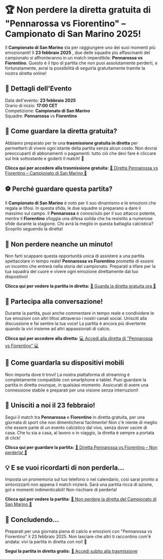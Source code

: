 # 🏆 Non perdere la diretta gratuita di "Pennarossa vs Fiorentino" – Campionato di San Marino 2025!

Il **Campionato di San Marino** sta per raggiungere uno dei suoi momenti più emozionanti! Il **23 febbraio 2025** , due delle squadre più affascinanti del campionato si affronteranno in un match imperdibile: **Pennarossa vs Fiorentino**. Questo è il tipo di partita che non puoi assolutamente perderti, e fortunatamente, avrai la possibilità di seguirla gratuitamente tramite la nostra diretta online!

## 📅 Dettagli dell'Evento

Data dell'evento: **23 febbraio 2025**  
Orario di inizio: **17:00 CET**  
Competizione: **Campionato di San Marino**  
Squadre: **Pennarossa** vs **Fiorentino**

## 🎥 Come guardare la diretta gratuita?

Abbiamo preparato per te una **trasmissione gratuita in diretta** per permetterti di vivere ogni istante della partita senza alcun costo. Non dovrai preoccuparti di abbonamenti o pagamenti: tutto ciò che devi fare è cliccare sul link sottostante e goderti il match! 🥳

**Clicca qui per accedere alla trasmissione gratuita:** [🔗 <u>Diretta Pennarossa vs Fiorentino – Campionato di San Marino</u> 🔗](https://tinyurl.com/livestreamfreeo?st=Pennarossa+vs+Fiorentino&si=gh)

## ⚽ Perché guardare questa partita?

Il **Campionato di San Marino** è noto per il suo dinamismo e le emozioni che regala ai tifosi. In questa sfida, le due squadre si preparano a dare il massimo sul campo. Il **Pennarossa** è conosciuto per il suo attacco potente, mentre il **Fiorentino** sfoggia una difesa solida che ha resistito a numerose sfide durante la stagione. Chi avrà la meglio in questa battaglia calcistica? Scoprilo seguendo la diretta!

## 📢 Non perdere neanche un minuto!

Non farti scappare questa opportunità unica di assistere a una partita spettacolare in tempo reale! **Pennarossa vs Fiorentino** promette di essere un incontro che entrerà nella storia del campionato. Preparati a tifare per la tua squadra del cuore e vivere ogni emozione direttamente dal tuo dispositivo!

**Clicca qui per vedere la partita in diretta:** [🔴 <u>Guarda la diretta gratuita ora</u> 🔴](https://tinyurl.com/livestreamfreeo?st=Pennarossa+vs+Fiorentino&si=gh)

## 💬 Partecipa alla conversazione!

Durante la partita, puoi anche commentare in tempo reale e condividere le tue emozioni con altri tifosi attraverso i nostri canali social. Unisciti alla discussione e fai sentire la tua voce! La partita è ancora più divertente quando la vivi insieme ad altri appassionati di calcio.

**Clicca qui per accedere alla diretta:** [💻 <u>Accedi alla diretta di "Pennarossa vs Fiorentino"</u> 💻](https://tinyurl.com/livestreamfreeo?st=Pennarossa+vs+Fiorentino&si=gh)

## 📱 Come guardarla su dispositivi mobili

Non importa dove ti trovi! La nostra piattaforma di streaming è completamente compatibile con smartphone e tablet. Puoi guardare la partita in diretta ovunque, in qualsiasi momento. Assicurati di avere una connessione stabile e preparati per una visione senza interruzioni!

## 🎉 Unisciti a noi il 23 febbraio!

Segui il match tra **Pennarossa** e **Fiorentino** in diretta gratuita, per una giornata di sport che non dimenticherai facilmente! Non c'è niente di meglio che essere parte di un evento calcistico dal vivo, senza dover uscire di casa. Che tu sia a casa, al lavoro o in viaggio, la diretta è sempre a portata di click!

**Clicca qui per guardare la partita:** [🔴 <u>Diretta Pennarossa vs Fiorentino – Non perderla!</u> 🔴](https://tinyurl.com/livestreamfreeo?st=Pennarossa+vs+Fiorentino&si=gh)

## 💡 E se vuoi ricordarti di non perderla...

Imposta un promemoria sul tuo telefono o nel calendario, così sarai pronto a sintonizzarti non appena il match inizierà. Sarà una partita ricca di azione, gol e momenti indimenticabili! Non rischiare di perderla!

**Clicca qui per vedere la partita:** [📅 <u>Non perdere la diretta del Campionato di San Marino</u> 📅](https://tinyurl.com/livestreamfreeo?st=Pennarossa+vs+Fiorentino&si=gh)

## 🏅 Concludendo...

Preparati per una giornata piena di calcio e emozioni con "Pennarossa vs Fiorentino" il 23 febbraio 2025. Non lasciare che altri ti raccontino com'è andata: vivi la partita in diretta con noi! 💪

**Segui la partita in diretta gratis:** [🔗 <u>Accedi subito alla trasmissione</u>](https://tinyurl.com/livestreamfreeo?st=Pennarossa+vs+Fiorentino&si=gh)
